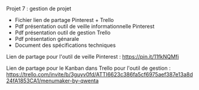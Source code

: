 Projet 7 : gestion de projet
- Fichier lien de partage Pinterest + Trello
- Pdf présentation outil de veille informationnelle Pinterest
- Pdf présentation outil de gestion Trello
- Pdf présentation génarale
- Document des spécifications techniques

Lien de partage pour l'outil de veille Pinterest : 
https://pin.it/11fkNQMfi

Lien de partage pour le Kanban dans Trello pour l'outil de gestion : 
https://trello.com/invite/b/3guyv0fd/ATTI6623c386fa5cf6975aef387e13a8d24fA1853CA1/menumaker-by-qwenta 
